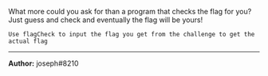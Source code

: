 What more could you ask for than a program that checks the flag for you? Just guess and check and eventually the flag will be yours!

`Use flagCheck to input the flag you get from the challenge to get the actual flag`

---
**Author:** joseph#8210